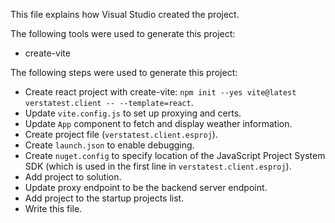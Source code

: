 This file explains how Visual Studio created the project.

The following tools were used to generate this project:
- create-vite

The following steps were used to generate this project:
- Create react project with create-vite: `npm init --yes vite@latest verstatest.client -- --template=react`.
- Update `vite.config.js` to set up proxying and certs.
- Update `App` component to fetch and display weather information.
- Create project file (`verstatest.client.esproj`).
- Create `launch.json` to enable debugging.
- Create `nuget.config` to specify location of the JavaScript Project System SDK (which is used in the first line in `verstatest.client.esproj`).
- Add project to solution.
- Update proxy endpoint to be the backend server endpoint.
- Add project to the startup projects list.
- Write this file.
